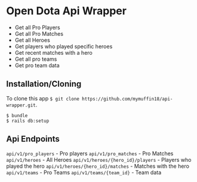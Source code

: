 # Open Dota Api Wrapper

* Get all Pro Players
* Get all Pro Matches
* Get all Heroes
* Get players who played specific heroes
* Get recent matches with a hero
* Get all pro teams
* Get pro team data

## Installation/Cloning
To clone this app `$ git clone https://github.com/mymuffin18/api-wrapper.git`.
```
$ bundle
$ rails db:setup
```

## Api Endpoints
`api/v1/pro_players` - Pro players
`api/v1/pro_matches` - Pro Matches
`api/v1/heroes` - All Heroes
`api/v1/heroes/{hero_id}/players` - Players who played the hero
`api/v1/heroes/{hero_id}/matches` - Matches with the hero
`api/v1/teams` - Pro Teams
`api/v1/teams/{team_id}` - Team data
